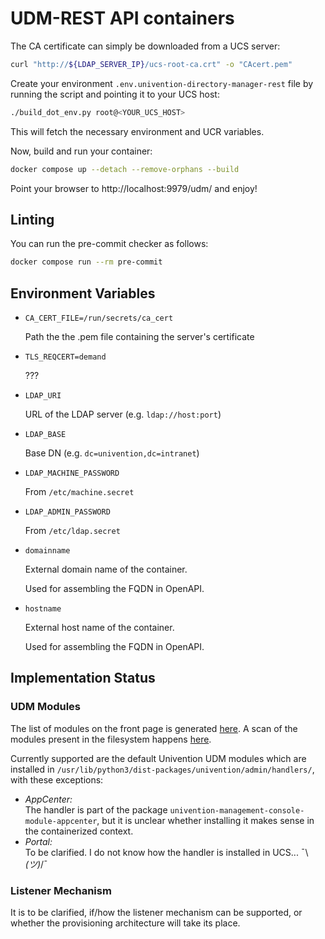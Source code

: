 # UDM-REST API containers

The CA certificate can simply be downloaded from a UCS server:
```bash
curl "http://${LDAP_SERVER_IP}/ucs-root-ca.crt" -o "CAcert.pem"
```

Create your environment `.env.univention-directory-manager-rest` file
by running the script and pointing it to your UCS host:
```bash
./build_dot_env.py root@<YOUR_UCS_HOST>
```
This will fetch the necessary environment and UCR variables.

Now, build and run your container:
```bash
docker compose up --detach --remove-orphans --build
```

Point your browser to http://localhost:9979/udm/ and enjoy!


## Linting

You can run the pre-commit checker as follows:
```bash
docker compose run --rm pre-commit
```


## Environment Variables

- `CA_CERT_FILE=/run/secrets/ca_cert`

   Path the the .pem file containing the server's certificate

- `TLS_REQCERT=demand`

   ???

- `LDAP_URI`

   URL of the LDAP server (e.g. `ldap://host:port`)

- `LDAP_BASE`

   Base DN (e.g. `dc=univention,dc=intranet`)

- `LDAP_MACHINE_PASSWORD`

  From `/etc/machine.secret`

- `LDAP_ADMIN_PASSWORD`

  From `/etc/ldap.secret`

- `domainname`

  External domain name of the container.

  Used for assembling the FQDN in OpenAPI.

- `hostname`

  External host name of the container.

  Used for assembling the FQDN in OpenAPI.

## Implementation Status

### UDM Modules

The list of modules on the front page is generated [here](https://git.knut.univention.de/univention/ucs/-/blob/5.0-3/management/univention-directory-manager-rest/src/univention/admin/rest/module.py#L2116).
A scan of the modules present in the filesystem happens [here](https://git.knut.univention.de/univention/ucs/-/blob/5.0-3/management/univention-directory-manager-modules/modules/univention/admin/modules.py#L121).

Currently supported are the default Univention UDM modules
which are installed in `/usr/lib/python3/dist-packages/univention/admin/handlers/`,
with these exceptions:
  - *AppCenter:* \
    The handler is part of the package `univention-management-console-module-appcenter`,
    but it is unclear whether installing it makes sense in the containerized context.
  - *Portal:* \
    To be clarified. I do not know how the handler is installed in UCS... ¯\\_(ツ)_/¯

### Listener Mechanism

It is to be clarified,
if/how the listener mechanism can be supported,
or whether the provisioning architecture will take its place.

